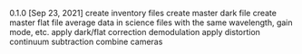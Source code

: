 0.1.0 [Sep 23, 2021]
  create inventory files
  create master dark file
  create master flat file
  average data in science files with the same wavelength, gain mode, etc.
  apply dark/flat correction
  demodulation
  apply distortion
  continuum subtraction
  combine cameras
